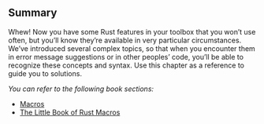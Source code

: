 ## Summary

Whew! Now you have some Rust features in your toolbox that you won’t use often, but you’ll know they’re available in very particular circumstances. We’ve introduced several complex topics, so that when you encounter them in error message suggestions or in other peoples’ code, you’ll be able to recognize these concepts and syntax. Use this chapter as a reference to guide you to solutions.

_You can refer to the following book sections:_
* [Macros](https://doc.rust-lang.org/stable/book/ch19-06-macros.html)
* [The Little Book of Rust Macros](https://danielkeep.github.io/tlborm/book/index.html)
